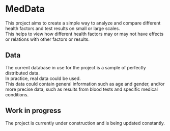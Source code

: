 # MedData
This project aims to create a simple way to analyze and compare different health factors and test results on small or large scales. <br>
This helps to view how different health factors may or may not have effects or relations with other factors or results.

## Data
The current database in use for the project is a sample of perfectly distributed data. <br>
In practice, real data could be used. <br>
This data could contain general information such as age and gender, and/or more precise data, such as results from blood tests and specific medical conditions.

## Work in progress
The project is currently under construction and is being updated constantly.
